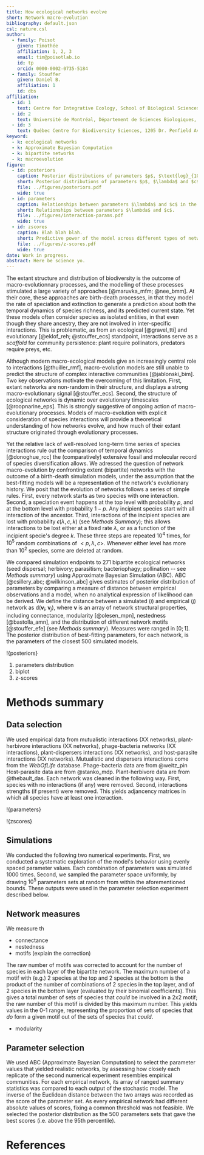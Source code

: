 ```yaml
---
title: How ecological networks evolve
short: Network macro-evolution
bibliography: default.json
csl: nature.csl
author:
  - family: Poisot
    given: Timothée
    affiliation: 1, 2, 3
    email: tim@poisotlab.io
    id: tp
    orcid: 0000-0002-0735-5184
  - family: Stouffer
    given: Daniel B.
    affiliation: 1
    id: dbs
affiliation:
  - id: 1
    text: Centre for Integrative Ecology, School of Biological Sciences, University of Canterbury, Christchurch, New Zealand
  - id: 2
    text: Université de Montréal, Département de Sciences Biologiques, 90 Avenue Vincent d'Indy, Montréal, QC, CAN, H2V3S9
  - id: 3
    text: Québec Centre for Biodiversity Sciences, 1205 Dr. Penfield Avenue, Montréal, QC, CAN, H3A1B1
keyword:
  - k: ecological networks
  - k: Approximate Bayesian Computation
  - k: bipartite networks
  - k: macroevolution
figure:
  - id: posteriors
    caption: Posterior distributions of parameters $p$, $\text{log}_{10}\lambda$ and $\text{log}_{10}c$. The grey shaded area is a representation of the uniform prior distribution. Although there is no strong selections on the values of $p$, networks do differ strongly both from the prior, and from one another, on $\lambda$ and $c$.
    short: Posterior distributions of parameters $p$, $\lambda$ and $c$.
    file: ../figures/posteriors.pdf
    wide: true
  - id: parameters
    caption: Relationships between parameters $\lambda$ and $c$ in the five different types of networks. The grey points indicate all networks in the dataset. Different types of ecological interactions occupy different positions along the $\lambda$-$c$ continuum.
    short: Relationships between parameters $\lambda$ and $c$.
    file: ../figures/interaction-params.pdf
    wide: true
  - id: zscores
    caption: Blah blah blah.
    short: Predictive power of the model across different types of networks.
    file: ../figures/z-scores.pdf
    wide: true
date: Work in progress.
abstract: Here be science yo.
---
```


The extant structure and distribution of biodiversity is the outcome of
macro-evolutionnary processes, and the modelling of these processes stimulated a
large variety of approaches [@maruvka_mfm; @nee_bmm]. At their core, these
approaches are birth-death processes, in that they model the rate of speciation
and extinction to generate a prediction about both the temporal dynamics of
species richness, and its predicted current state. Yet these models often
consider species as isolated entities, in that even though they share ancestry,
they are not involved in inter-specific interactions. This is problematic, as
from an ecological [@gravel_tti] and evolutionary [@eklof_reh; @stouffer_ecs]
standpoint, interactions serve as a *scaffold* for community persistence: plant
require pollinators, predators require preys, etc.

Although modern macro-ecological models give an increasingly central role to
interactions [@thuiller_rmf], macro-evolution models are still unable to predict
the structure of complex interactive communities [@jablonski_bim]. Two key
observations motivate the overcoming of this limitation. First, extant networks
are non-random in their structure, and displays a strong macro-evolutionary
signal [@stouffer_ecs]. Second, the structure of ecological networks is dynamic
over evolutionary timescales [@roopnarine_eps]. This is strongly suggestive of
ongoing action of macro-evolutionary processes. Models of macro-evolution with
explicit consideration of species interactions will provide a theoretical
understanding of how networks evolve, and how much of their extant structure
originated through evolutionary processes.

Yet the relative lack of well-resolved long-term time series of species
interactions rule out the comparison of temporal dynamics [@donoghue_rcc] the
(comparatively) extensive fossil and molecular record of species diversification
allows. We adressed the question of network macro-evolution by confronting
extent (bipartite) networks with the outcome of a birth-death simulation models,
under the assumption that the best-fitting models will be a representation of
the network's evolutionary history. We posit that the evolution of networks
follows a series of simple rules. First, every network starts as two species
with one interaction. Second, a speciation event happens at the top level with
probability $p$, and at the bottom level with probability $1-p$. Any incipient
species start with all interaction of the ancestor. Third, interactions of the
incipient species are lost with probability $\epsilon(\lambda, c, k)$ (see
*Methods Summary*); this allows interactions to be lost either at a fixed rate
$\lambda$, or as a function of the incipient specie's degree $k$. These three
steps are repeated $10^4$ times, for $10^5$ random combinations of $<p, \lambda,
c>$. Whenever either level has more than $10^2$ species, some are deleted at
random.

We compared simulation endpoints to 271 bipartite ecological networks (seed
dispersal; herbivory; parasitism; bacteriophagy; pollination -- see *Methods
summary*) using Approximate Bayesian Simulation (ABC). ABC [@csillery_abc;
@wilkinson_abc] gives estimates of posterior distribution of parameters by
comparing a measure of distance between empirical observations and a model, when
no analytical expression of likelihood can be derived. We define the distance
between a simulated ($i$) and empirical ($j$) network as $\text{d}(\mathbf{v}_i,
\mathbf{v}_j)$, where $\mathbf{v}$ is an array of network structural properties,
including connectance, modularity [@olesen_mpn], nestedness [@bastolla_amn], and
the distribution of different network motifs [@stouffer_efe] (see *Methods
summary*). Measures were ranged in $[0;1]$. The posterior distribution of
best-fitting parameters, for each network, is the parameters of the closest 500
simulated models.

!{posteriors}

1. parameters distribution
2. biplot
3. z-scores

# Methods summary

## Data selection

We used empirical data from mutualistic interactions (XX networks),
plant-herbivore interactions (XX networks), phage-bacteria networks (XX
interactions), plant-dispersers interactions (XX networks), and host-parasite
interactions (XX networks). Mutualistic and dispersers interactions come from
the *WebOfLife* database. Phage-bacteria data are from @weitz_pin Host-parasite
data are from @stanko_mdp. Plant-herbivore data are from @thebault_das. Each
network was cleaned in the following way. First, species with no interactions
(if any) were removed. Second, interactions strengths (if present) were removed.
This yields adjancency matrices in which all species have at least one
interaction.

!{parameters}

!{zscores}

## Simulations

We conducted the following two numerical experiments. First, we conducted a
systematic exploration of the model's behavior using evenly spaced parameter
values. Each combination of parameters was simulated 1000 times. Second, we
sampled the parameter space uniformly, by drawing $10^5$ parameters sets at
random from within the aforementioned bounds. These outputs were used in the
parameter selection experiment described below.

## Network measures

We measure th

- connectance
- nestedness
- motifs (explain the correction)

The raw number of motifs was corrected to account for the number of species in
each layer of the bipartite network. The maximum number of a motif with (e.g.) 2
species at the top and 2 species at the bottom is the product of the number of
combinations of 2 species in the top layer, and of 2 species in the bottom layer
(evaluated by their binomial coefficients). This gives a total number of sets of
species that *could* be involved in a 2x2 motif; the raw number of this motif is
divided by this maximum number. This yields values in the 0-1 range,
representing the proportion of sets of species that *do* form a given motif out of
the sets of species that *could*.

- modularity

## Parameter selection

We used ABC (Approximate Bayesian Computation) to select the parameter values
that yielded realistic networks, by assessing how closely each replicate of the
second numerical experiment resembles empirical communities. For each empirical
network, its array of ranged summary statistics was compared to each output of
the stochastic model. The inverse of the Euclidean distance between the two
arrays was recorded as the score of the parameter set. As every empirical
network had different absolute values of scores, fixing a common threshold was
not feasible. We selected the posterior distribution as the 500 parameters sets
that gave the best scores (i.e. above the 95th percentile).

# References
